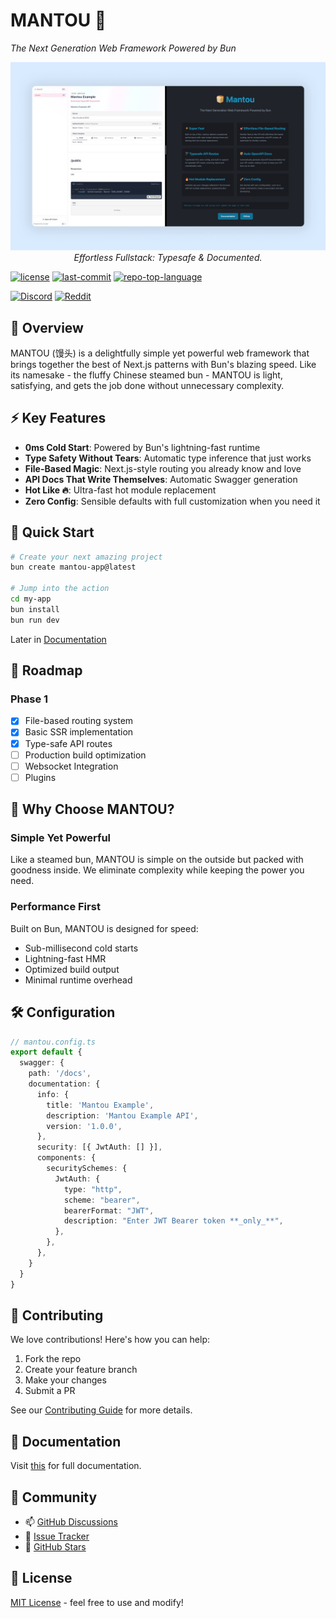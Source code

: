 # MANTOU 🍞

*The Next Generation Web Framework Powered by Bun*

![preview](/images/mantou-preview.png)
<i style="display:flex;width: 100%; justify-content: center;">Effortless Fullstack: Typesafe & Documented.</i>

[![license](https://img.shields.io/github/license/ppenter/mantou?style=default&logo=opensourceinitiative&logoColor=white&color=ffca7f)](LICENSE)
[![last-commit](https://img.shields.io/github/last-commit/ppenter/mantou?style=default&logo=git&logoColor=white&color=ffca7f)](https://github.com/ppenter/mantou/commits/master)
[![repo-top-language](https://img.shields.io/github/languages/top/ppenter/mantou?style=default&color=ffca7f)](https://github.com/ppenter/mantou/search?l=typescript)

[![Discord](https://img.shields.io/discord/1329129791483416596?color=7289da&label=discord&logo=discord&logoColor=white)](https://discord.gg/nhJgvxUTpp)
[![Reddit](https://img.shields.io/reddit/subreddit-subscribers/mantoubun?style=social)](https://www.reddit.com/r/mantoubun/)

## 🌟 Overview

MANTOU (馒头) is a delightfully simple yet powerful web framework that brings together the best of Next.js patterns with Bun's blazing speed. Like its namesake - the fluffy Chinese steamed bun - MANTOU is light, satisfying, and gets the job done without unnecessary complexity.

## ⚡️ Key Features

- **0ms Cold Start**: Powered by Bun's lightning-fast runtime
- **Type Safety Without Tears**: Automatic type inference that just works
- **File-Based Magic**: Next.js-style routing you already know and love
- **API Docs That Write Themselves**: Automatic Swagger generation
- **Hot Like 🔥**: Ultra-fast hot module replacement
- **Zero Config**: Sensible defaults with full customization when you need it

## 🚀 Quick Start

```bash
# Create your next amazing project
bun create mantou-app@latest

# Jump into the action
cd my-app
bun install
bun run dev
```
Later in [Documentation](https://kao-xiang.github.io/mantou/)

## 🎯 Roadmap

### Phase 1
- [x] File-based routing system
- [x] Basic SSR implementation
- [x] Type-safe API routes
- [ ] Production build optimization
- [ ] Websocket Integration
- [ ] Plugins

## 🎨 Why Choose MANTOU?

### Simple Yet Powerful
Like a steamed bun, MANTOU is simple on the outside but packed with goodness inside. We eliminate complexity while keeping the power you need.

### Performance First
Built on Bun, MANTOU is designed for speed:
- Sub-millisecond cold starts
- Lightning-fast HMR
- Optimized build output
- Minimal runtime overhead

## 🛠 Configuration

```typescript
// mantou.config.ts
export default {
  swagger: {
    path: '/docs',
    documentation: {
      info: {
        title: 'Mantou Example',
        description: 'Mantou Example API',
        version: '1.0.0',
      },
      security: [{ JwtAuth: [] }],
      components: {
        securitySchemes: {
          JwtAuth: {
            type: "http",
            scheme: "bearer",
            bearerFormat: "JWT",
            description: "Enter JWT Bearer token **_only_**",
          },
        },
      },
    }
  }
}
```

## 🤝 Contributing

We love contributions! Here's how you can help:

1. Fork the repo
2. Create your feature branch
3. Make your changes
4. Submit a PR

See our [Contributing Guide](CONTRIBUTING.md) for more details.

## 📘 Documentation

Visit [this](https://mantou.gitbook.io/docs) for full documentation.

## 💬 Community

- 📫 [GitHub Discussions](https://github.com/ppenter/mantou/discussions)
- 🐛 [Issue Tracker](https://github.com/ppenter/mantou/issues)
- 🌟 [GitHub Stars](https://github.com/ppenter/mantou/stargazers)

## 📄 License

[MIT License](LICENSE) - feel free to use and modify!

